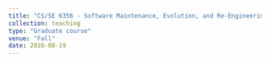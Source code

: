 ```yaml
---
title: "CS/SE 6356 - Software Maintenance, Evolution, and Re-Engineering"
collection: teaching
type: "Graduate course"
venue: "Fall"
date: 2016-08-19
---
```

